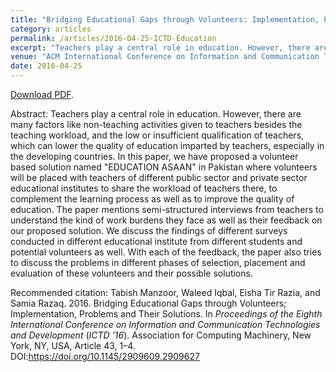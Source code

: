 ```yaml
---
title: "Bridging Educational Gaps through Volunteers: Implementation, Problems and Their Solutions"
category: articles
permalink: /articles/2016-04-25-ICTD-Education
excerpt: "Teachers play a central role in education. However, there are many factors like non-teaching activities given to teachers besides the teaching workload, and the low or insufficient qualification of teachers, which can lower the quality of education imparted by teachers, especially in the developing countries. In this paper, we have proposed a volunteer based solution named '"EDUCATION ASAAN"' in Pakistan where volunteers will be placed with teachers of different public sector and private sector educational institutes to share the workload of teachers there, to complement the learning process as well as to improve the quality of education. The paper mentions semi-structured interviews from teachers to understand the kind of work burdens they face as well as their feedback on our proposed solution. We discuss the findings of different surveys conducted in different educational institute from different students and potential volunteers as well. With each of the feedback, the paper also tries to discuss the problems in different phases of selection, placement and evaluation of these volunteers and their possible solutions."
venue: "ACM International Conference on Information and Communication Technologies and Development (ICTD)"
date: 2016-04-25
---
```


<a href="https://www.researchgate.net/profile/Waleed_Iqbal/publication/303542794_Bridging_Educational_Gaps_through_Volunteers_Implementation_Problems_and_Their_Solutions/links/5a3986d7aca2728e698788c6/Bridging-Educational-Gaps-through-Volunteers-Implementation-Problems-and-Their-Solutions.pdf">Download PDF</a>.

Abstract: Teachers play a central role in education. However, there are many factors like non-teaching activities given to teachers besides the teaching workload, and the low or insufficient qualification of teachers, which can lower the quality of education imparted by teachers, especially in the developing countries. In this paper, we have proposed a volunteer based solution named "EDUCATION ASAAN" in Pakistan where volunteers will be placed with teachers of different public sector and private sector educational institutes to share the workload of teachers there, to complement the learning process as well as to improve the quality of education. The paper mentions semi-structured interviews from teachers to understand the kind of work burdens they face as well as their feedback on our proposed solution. We discuss the findings of different surveys conducted in different educational institute from different students and potential volunteers as well. With each of the feedback, the paper also tries to discuss the problems in different phases of selection, placement and evaluation of these volunteers and their possible solutions.


Recommended citation: Tabish Manzoor, Waleed Iqbal, Eisha Tir Razia, and Samia Razaq. 2016. Bridging Educational Gaps through Volunteers; Implementation, Problems and Their Solutions. In <i>Proceedings of the Eighth International Conference on Information and Communication Technologies and Development</i> (<i>ICTD '16</i>). Association for Computing Machinery, New York, NY, USA, Article 43, 1–4. DOI:https://doi.org/10.1145/2909609.2909627
